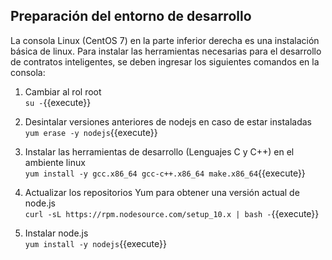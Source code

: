 ## Preparación del entorno de desarrollo

La consola Linux (CentOS 7) en la parte inferior derecha es una instalación básica de linux.
Para instalar las herramientas necesarias para el desarrollo de contratos inteligentes, se deben
ingresar los siguientes comandos en la consola:

1. Cambiar al rol root  
`su -`{{execute}}

2. Desintalar versiones anteriores de nodejs en caso de estar instaladas  
`yum erase -y nodejs`{{execute}}

3. Instalar las herramientas de desarrollo (Lenguajes C y C++) en el ambiente linux  
`yum install -y gcc.x86_64 gcc-c++.x86_64 make.x86_64`{{execute}}

4. Actualizar los repositorios Yum para obtener una versión actual de node.js  
`curl -sL https://rpm.nodesource.com/setup_10.x | bash -`{{execute}}

5. Instalar node.js  
`yum install -y nodejs`{{execute}}

